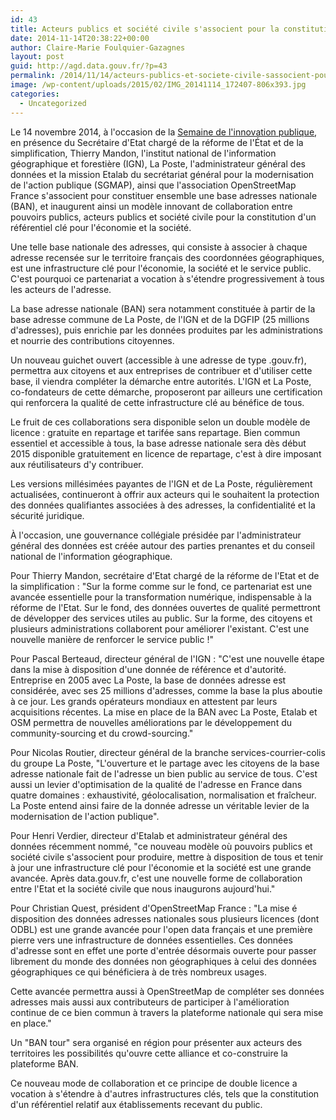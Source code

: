```yaml
---
id: 43
title: Acteurs publics et société civile s'associent pour la constitution d'une Base Adresse Nationale (BAN) collaborative
date: 2014-11-14T20:38:22+00:00
author: Claire-Marie Foulquier-Gazagnes
layout: post
guid: http://agd.data.gouv.fr/?p=43
permalink: /2014/11/14/acteurs-publics-et-societe-civile-sassocient-pour-la-constitution-dune-base-adresse-nationale-ban-collaborative/
image: /wp-content/uploads/2015/02/IMG_20141114_172407-806x393.jpg
categories:
  - Uncategorized
---
```


Le 14 novembre 2014, à l'occasion de la [Semaine de l'innovation publique](http://www.modernisation.gouv.fr/semaine-innovation-publique), en présence du Secrétaire d'Etat chargé de la réforme de l'État et de la simplification, Thierry Mandon, l'institut national de l'information géographique et forestière (IGN), La Poste, l'administrateur général des données et la mission Etalab du secrétariat général pour la modernisation de l'action publique (SGMAP), ainsi que l'association OpenStreetMap France s'associent pour constituer ensemble une base adresses nationale (BAN), et inaugurent ainsi un modèle innovant de collaboration entre pouvoirs publics, acteurs publics et société civile pour la constitution d'un référentiel clé pour l'économie et la société.

Une telle base nationale des adresses, qui consiste à associer à chaque adresse recensée sur le territoire français des coordonnées géographiques, est une infrastructure clé pour l'économie, la société et le service public. C'est pourquoi ce partenariat a vocation à s'étendre progressivement à tous les acteurs de l'adresse.

La base adresse nationale (BAN) sera notamment constituée à partir de la base adresse commune de La Poste, de l'IGN et de la DGFIP (25 millions d'adresses), puis enrichie par les données produites par les administrations et nourrie des contributions citoyennes.

Un nouveau guichet ouvert (accessible à une adresse de type .gouv.fr), permettra aux citoyens et aux entreprises de contribuer et d'utiliser cette base, il viendra compléter la démarche entre autorités. L'IGN et La Poste, co-fondateurs de cette démarche, proposeront par ailleurs une certification qui renforcera la qualité de cette infrastructure clé au bénéfice de tous.

Le fruit de ces collaborations sera disponible selon un double modèle de licence : gratuite en repartage et tarifée sans repartage. Bien commun essentiel et accessible à tous, la base adresse nationale sera dès début 2015 disponible gratuitement en licence de repartage, c'est à dire imposant aux réutilisateurs d'y contribuer.

Les versions millésimées payantes de l'IGN et de La Poste, régulièrement actualisées, continueront à offrir aux acteurs qui le souhaitent la protection des données qualifiantes associées à des adresses, la confidentialité et la sécurité juridique.

À l'occasion, une gouvernance collégiale présidée par l'administrateur général des données est créée autour des parties prenantes et du conseil national de l'information géographique.

Pour Thierry Mandon, secrétaire d'Etat chargé de la réforme de l'Etat et de la simplification : "Sur la forme comme sur le fond, ce partenariat est une avancée essentielle pour la transformation numérique, indispensable à la réforme de l'Etat. Sur le fond, des données ouvertes de qualité permettront de développer des services utiles au public. Sur la forme, des citoyens et plusieurs administrations collaborent pour améliorer l'existant. C'est une nouvelle manière de renforcer le service public !"

Pour Pascal Berteaud, directeur général de l'IGN : "C'est une nouvelle étape dans la mise à disposition d'une donnée de référence et d'autorité. Entreprise en 2005 avec La Poste, la base de données adresse est considérée, avec ses 25 millions d'adresses, comme la base la plus aboutie à ce jour. Les grands opérateurs mondiaux en attestent par leurs acquisitions récentes. La mise en place de la BAN avec La Poste, Etalab et OSM permettra de nouvelles améliorations par le développement du community-sourcing et du crowd-sourcing."

Pour Nicolas Routier, directeur général de la branche services-courrier-colis du groupe La Poste, "L'ouverture et le partage avec les citoyens de la base adresse nationale fait de l'adresse un bien public au service de tous. C'est aussi un levier d'optimisation de la qualité de l'adresse en France dans quatre domaines : exhaustivité, géolocalisation, normalisation et fraîcheur. La Poste entend ainsi faire de la donnée adresse un véritable levier de la modernisation de l'action publique".

Pour Henri Verdier, directeur d'Etalab et administrateur général des données récemment nommé, "ce nouveau modèle où pouvoirs publics et société civile s'associent pour produire, mettre à disposition de tous et tenir à jour une infrastructure clé pour l'économie et la société est une grande avancée. Après data.gouv.fr, c'est une nouvelle forme de collaboration entre l'Etat et la société civile que nous inaugurons aujourd'hui."

Pour Christian Quest, président d'OpenStreetMap France : "La mise é disposition des données adresses nationales sous plusieurs licences (dont ODBL) est une grande avancée pour l'open data français et une première pierre vers une infrastructure de données essentielles. Ces données d'adresse sont en effet une porte d'entrée désormais ouverte pour passer librement du monde des données non géographiques à celui des données géographiques ce qui bénéficiera à de très nombreux usages.

Cette avancée permettra aussi à OpenStreetMap de compléter ses données adresses mais aussi aux contributeurs de participer à l'amélioration continue de ce bien commun à travers la plateforme nationale qui sera mise en place."

Un "BAN tour" sera organisé en région pour présenter aux acteurs des territoires les possibilités qu'ouvre cette alliance et co-construire la plateforme BAN.

Ce nouveau mode de collaboration et ce principe de double licence a vocation à s'étendre à d'autres infrastructures clés, tels que la constitution d'un référentiel relatif aux établissements recevant du public.
